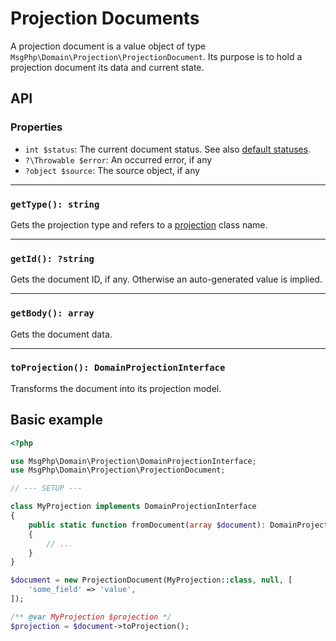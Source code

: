 # Projection Documents

A projection document is a value object of type `MsgPhp\Domain\Projection\ProjectionDocument`. Its purpose is to hold a
projection document its data and current state.

## API

### Properties

- `int $status`: The current document status. See also [default statuses][api-statuses].
- `?\Throwable $error`: An occurred error, if any
- `?object $source`: The source object, if any

---

### `getType(): string`

Gets the projection type and refers to a [projection](models.md) class name.

---

### `getId(): ?string`

Gets the document ID, if any. Otherwise an auto-generated value is implied.

---

### `getBody(): array`

Gets the document data.

---

### `toProjection(): DomainProjectionInterface`

Transforms the document into its projection model.

## Basic example

```php
<?php

use MsgPhp\Domain\Projection\DomainProjectionInterface;
use MsgPhp\Domain\Projection\ProjectionDocument;

// --- SETUP ---

class MyProjection implements DomainProjectionInterface
{
    public static function fromDocument(array $document): DomainProjectionInterface
    {
        // ...
    }
}

$document = new ProjectionDocument(MyProjection::class, null, [
    'some_field' => 'value',
]);

/** @var MyProjection $projection */
$projection = $document->toProjection();
```

[api-statuses]: https://msgphp.github.io/api/MsgPhp/Domain/Projection/ProjectionDocument.html#page-content
